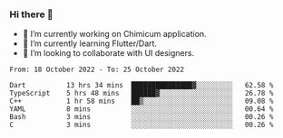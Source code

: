### Hi there 👋

<!--
**devcat37/devcat37** is a ✨ _special_ ✨ repository because its `README.md` (this file) appears on your GitHub profile.-->


- 🔭 I’m currently working on Chimicum application.
- 🌱 I’m currently learning Flutter/Dart.
- 👯 I’m looking to collaborate with UI designers.
<!-- - 🤔 I’m looking for help with ... -->

<!--START_SECTION:waka-->

```text
From: 18 October 2022 - To: 25 October 2022

Dart          13 hrs 34 mins  ███████████████▓░░░░░░░░░   62.58 %
TypeScript    5 hrs 48 mins   ██████▓░░░░░░░░░░░░░░░░░░   26.78 %
C++           1 hr 58 mins    ██▒░░░░░░░░░░░░░░░░░░░░░░   09.08 %
YAML          8 mins          ░░░░░░░░░░░░░░░░░░░░░░░░░   00.64 %
Bash          3 mins          ░░░░░░░░░░░░░░░░░░░░░░░░░   00.26 %
C             3 mins          ░░░░░░░░░░░░░░░░░░░░░░░░░   00.26 %
```

<!--END_SECTION:waka-->
